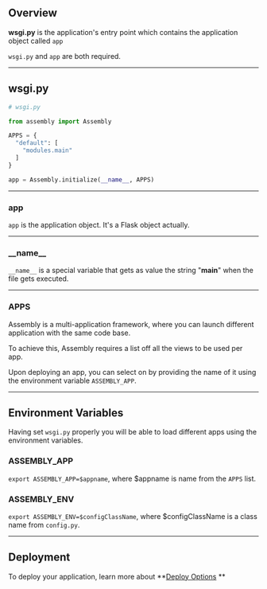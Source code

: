 
## Overview 

**wsgi.py** is the application's entry point which contains the application object called `app`

`wsgi.py` and `app` are both required. 

---

## wsgi.py

```python
# wsgi.py

from assembly import Assembly

APPS = {
  "default": [
    "modules.main"
  ]
}

app = Assembly.initialize(__name__, APPS)
```

---

### app

`app` is the application object. It's a Flask object actually.

---

### \_\_name__

`__name__` is a special variable that gets as value the string "__main__" when the file gets executed.

---

### APPS

Assembly is a multi-application framework, where you can launch different application with the same code base.

To achieve this, Assembly requires a list off all the views to be used per app.

Upon deploying an app, you can select on by providing the name of it using the environment variable `ASSEMBLY_APP`.

---


## Environment Variables

Having set `wsgi.py` properly you will be able to load different apps using the environment variables.

### ASSEMBLY_APP

`export ASSEMBLY_APP=$appname`, where $appname is name from the `APPS` list. 
 
### ASSEMBLY_ENV

`export ASSEMBLY_ENV=$configClassName`, where $configClassName is a class name from `config.py`.

---

## Deployment


To deploy your application, learn more about **[Deploy Options](deploy.md) **



